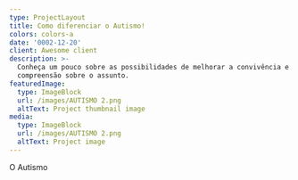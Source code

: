 ```yaml
---
type: ProjectLayout
title: Como diferenciar o Autismo!
colors: colors-a
date: '0002-12-20'
client: Awesome client
description: >-
  Conheça um pouco sobre as possibilidades de melhorar a convivência e
  compreensão sobre o assunto.
featuredImage:
  type: ImageBlock
  url: /images/AUTISMO 2.png
  altText: Project thumbnail image
media:
  type: ImageBlock
  url: /images/AUTISMO 2.png
  altText: Project image
---
```

O Autismo
